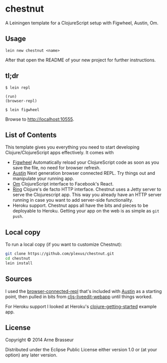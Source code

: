 # chestnut

A Leiningen template for a ClojureScript setup with Figwheel, Austin, Om.

## Usage

```
lein new chestnut <name>
```

After that open the README of your new project for further instructions.

## tl;dr

```
$ lein repl

(run)
(browser-repl)
```

```
$ lein figwheel
```

Browse to [http://localhost:10555](http://localhost:10555).

## List of Contents

This template gives you everything you need to start developing
Clojure/ClojureScript apps effectively. It comes with

* [Figwheel](https://github.com/bhauman/lein-figwheel) Automatically
  reload your ClojureScript code as soon as you save the file, no need
  for browser refresh.
* [Austin](https://github.com/cemerick/austin) Next generation browser
  connected REPL. Try things out and manipulate your running app.
* [Om](https://github.com/swannodette/om) ClojureScript interface to
  Facebook's React.
* [Ring](https://github.com/ring-clojure/ring) Clojure's de facto HTTP
  interface. Chestnut uses a Jetty server to serve the Clojurescript
  app. This way you already have an HTTP server running in case you
  want to add server-side functionality.
* Heroku support. Chestnut apps all have the bits and pieces to be
  deployable to Heroku. Getting your app on the web is as simple as
  `git push`.

## Local copy

To run a local copy (if you want to customize Chestnut):

``` sh
git clone https://github.com/plexus/chestnut.git
cd chestnut
lein install
```

## Sources

I used the
[browser-connected-repl](https://github.com/cemerick/austin/tree/master/browser-connected-repl-sample)
that's included with [Austin](https://github.com/cemerick/austin) as a
starting point, then pulled in bits from
[cljs-liveedit-webapp](https://github.com/ejlo/cljs-liveedit-webapp)
until things worked.

For Heroku support I looked at Heroku's
[clojure-getting-started](https://github.com/heroku/clojure-getting-started)
example app.

## License

Copyright © 2014 Arne Brasseur

Distributed under the Eclipse Public License either version 1.0 or (at
your option) any later version.

